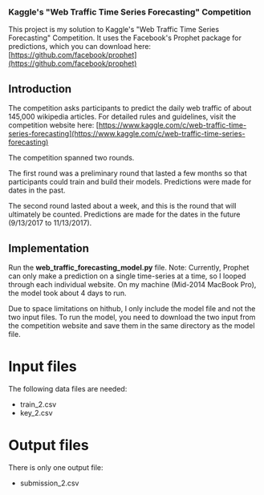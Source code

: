 ### Kaggle's "Web Traffic Time Series Forecasting" Competition

This project is my solution to Kaggle's "Web Traffic Time Series Forecasting" Competition. It uses the Facebook's Prophet package for predictions, which you can download here: [https://github.com/facebook/prophet](https://github.com/facebook/prophet)

## Introduction

The competition asks participants to predict the daily web traffic of about 145,000 wikipedia articles. For detailed rules and guidelines, visit the competition
website here: [https://www.kaggle.com/c/web-traffic-time-series-forecasting](https://www.kaggle.com/c/web-traffic-time-series-forecasting)

The competition spanned two rounds.

The first round was a preliminary round that lasted a few months so that participants could train and build their models. Predictions were made for dates in the past.

The second round lasted about a week, and this is the round that will ultimately be counted. Predictions are made for the dates in the future (9/13/2017 to 11/13/2017).

## Implementation

Run the **web_traffic_forecasting_model.py** file. Note: Currently, Prophet can only make a prediction on a single time-series at a time, so I looped through each individual website. On my machine (Mid-2014 MacBook Pro), the model took about 4 days to run.

Due to space limitations on hithub, I only include the model file and not the two input files. To run the model, you need to download the two input from the competition website and save them in the same directory as the model file.

# Input files

The following data files are needed:
- train_2.csv
- key_2.csv

# Output files

There is only one output file:
- submission_2.csv